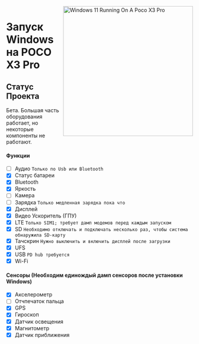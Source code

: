 <img align="right" src="https://github.com/wormstest/src_vayu_windows/blob/main/2Poco X3 Pro Windows.png" width="350" alt="Windows 11 Running On A Poco X3 Pro">


# Запуск Windows на POCO X3 Pro

## Статус Проекта

Бета. Большая часть оборудования работает, но некоторые компоненты не работают.

#### Функции

- [ ] Аудио ```Только по Usb или Bluetooth```
- [x] Статус батареи
- [x] Bluetooth
- [x] Яркость
- [ ] Камера
- [ ] Зарядка ```Только медленная зарядка пока что```
- [x] Дисплей
- [x] Видео Ускоритель (ГПУ)
- [x] LTE ```Только SIM1; требует дамп модемов перед каждым запуском```
- [x] SD ```Необходимо отключать и подключать несколько раз, чтобы система обнаружила SD-карту```
- [x] Тачскрин ```Нужно выключить и включить дисплей после загрузки```
- [x] UFS
- [x] USB ```PD hub требуется```
- [x] Wi-Fi

#### Сенсоры (Необходим единождый дамп сенсоров после установки Windows)
- [x] Акселерометр
- [ ] Отчпечаток пальца
- [x] GPS
- [x] Гироскоп
- [x] Датчик освещения    
- [x] Магнитометр
- [x] Датчик приближения
